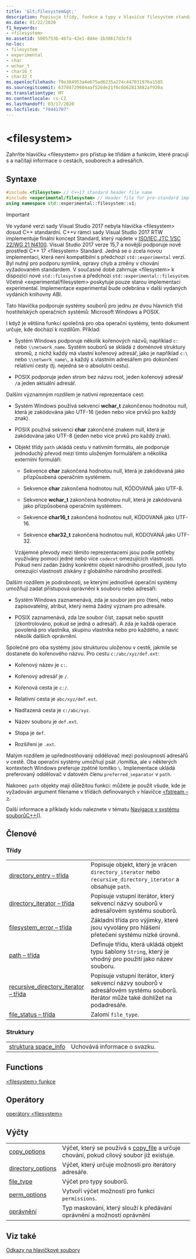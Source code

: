 ```yaml
---
title: '&lt;filesystem&gt;'
description: Popisuje třídy, funkce a typy v hlavičce filesystem standardní C++ knihovny.
ms.date: 01/22/2020
f1_keywords:
- <filesystem>
ms.assetid: 5005753b-46fa-43e1-8d4e-1b38617d3cfd
no-loc:
- filesystem
- experimental
- char
- wchar_t
- char16_t
- char32_t
ms.openlocfilehash: f9e384953a4e675ad6235a274c447031976a1585
ms.sourcegitcommit: 63784729604aaf526de21f6c6b62813882af930a
ms.translationtype: MT
ms.contentlocale: cs-CZ
ms.lasthandoff: 03/17/2020
ms.locfileid: "79441707"
---
```

# &lt;filesystem&gt;

Zahrňte hlavičku &lt;filesystem> pro přístup ke třídám a funkcím, které pracují s a načítají informace o cestách, souborech a adresářích.

## <a name="syntax"></a>Syntaxe

```cpp
#include <filesystem> // C++17 standard header file name
#include <experimental/filesystem> // Header file for pre-standard implementation
using namespace std::experimental::filesystem::v1;
```

> [!IMPORTANT]
> Ve vydané verzi sady Visual Studio 2017 nebyla hlavička \<filesystem> dosud C++ standardní. C++v rámci sady Visual Studio 2017 RTW implementuje finální koncept Standard, který najdete v [ISO/IEC JTC 1/SC 22/WG 21 N4100](http://www.open-std.org/jtc1/sc22/wg21/docs/papers/2014/n4100.pdf). Visual Studio 2017 verze 15,7 a novější podporuje nové prostředí C++ 17 \<filesystem> Standard.
> Jedná se o zcela novou implementaci, která není kompatibilní s předchozí `std::experimental` verzí. Byl nutný pro podporu symlink, opravy chyb a změny v chování vyžadovaném standardem. V současné době zahrnuje \<filesystem> k dispozici nové `std::filesystem` a předchozí `std::experimental::filesystem`. Včetně \<experimental/filesystem> poskytuje pouze starou implementaci experimental. Implementace experimental bude odebrána v další vydaných vydáních knihovny ABI.

Tato hlavička podporuje systémy souborů pro jednu ze dvou hlavních tříd hostitelských operačních systémů: Microsoft Windows a POSIX.

I když je většina funkcí společná pro oba operační systémy, tento dokument určuje, kde dochází k rozdílům. Příklad:

- Systém Windows podporuje několik kořenových názvů, například `c:` nebo `\\network_name`. Systém souborů se skládá z doménové struktury stromů, z nichž každý má vlastní kořenový adresář, jako je například `c:\` nebo `\\network_name\`, a každý s vlastním adresářem pro dokončení relativní cesty (tj. nejedná se o absolutní cestu).

- POSIX podporuje jeden strom bez názvu root, jeden kořenový adresář `/`a jeden aktuální adresář.

Dalším významným rozdílem je nativní reprezentace cest:

- Systém Windows používá sekvenci **wchar_t** zakončenou hodnotou null, která je zakódována jako UTF-16 (jeden nebo více prvků pro každý znak).

- POSIX používá sekvenci **char** zakončené znakem null, která je zakódována jako UTF-8 (jeden nebo více prvků pro každý znak).

- Objekt třídy `path` ukládá cestu v nativním formátu, ale podporuje jednoduchý převod mezi tímto uloženým formulářem a několika externími formuláři:

  - Sekvence **char** zakončená hodnotou null, která je zakódovaná jako přizpůsobená operačním systémem.

  - Sekvence **char** zakončená hodnotou null, KÓDOVANÁ jako UTF-8.

  - Sekvence **wchar_t** zakončená hodnotou null, která je zakódovaná jako přizpůsobená operačním systémem.

  - Sekvence **char16_t** zakončená hodnotou null, KÓDOVANÁ jako UTF-16.

  - Sekvence **char32_t** zakončená hodnotou null, KÓDOVANÁ jako UTF-32.

  Vzájemné převody mezi těmito reprezentacemi jsou podle potřeby využívány pomocí jedné nebo více `codecvt` omezujících vlastností. Pokud není zadán žádný konkrétní objekt národního prostředí, jsou tyto omezující vlastnosti získány z globálního národního prostředí.

Dalším rozdílem je podrobnosti, se kterými jednotlivé operační systémy umožňují zadat přístupová oprávnění k souboru nebo adresáři:

- Systém Windows zaznamenává, zda je soubor jen pro čtení, nebo zapisovatelný, atribut, který nemá žádný význam pro adresáře.

- POSIX zaznamenává, zda lze soubor číst, zapsat nebo spustit (zkontrolováno, pokud se jedná o adresář). A zda je každá operace povolená pro vlastníka, skupinu vlastníka nebo pro každého, a navíc několik dalších oprávnění.

Společné pro oba systémy jsou strukturou uloženou v cestě, jakmile se dostanete do kořenového názvu. Pro cestu `c:/abc/xyz/def.ext`:

- Kořenový název je `c:`.

- Kořenový adresář je `/`.

- Kořenová cesta je `c:/`.

- Relativní cesta je `abc/xyz/def.ext`.

- Nadřazená cesta je `c:/abc/xyz`.

- Název souboru je `def.ext`.

- Stopa je `def`.

- Rozšíření je `.ext`.

Malým rozdílem je upřednostňovaný oddělovač mezi posloupností adresářů v cestě. Oba operační systémy umožňují psát `/`lomítka, ale v některých kontextech Windows preferuje zpětné lomítko `\`. Implementace ukládá preferovaný oddělovač v datovém členu `preferred_separator` v `path`.

Nakonec `path` objekty mají důležitou funkci: můžete je použít všude, kde je vyžadován argument filename v třídách definovaných v hlavičce [\<fstream – >](fstream.md).

Další informace a příklady kódu naleznete v tématu [Navigace v systému souborůC++()](../standard-library/file-system-navigation.md).

## <a name="members"></a>Členové

### <a name="classes"></a>Třídy

|||
|-|-|
|[directory_entry – třída](../standard-library/directory-entry-class.md)|Popisuje objekt, který je vrácen `directory_iterator` nebo `recursive_directory_iterator` a obsahuje `path`.|
|[directory_iterator – třída](../standard-library/directory-iterator-class.md)|Popisuje vstupní iterátor, který sekvencí názvy souborů v adresářovém systému souborů.|
|[filesystem_error – třída](../standard-library/filesystem-error-class.md)|Základní třída pro výjimky, které jsou vyvolány pro hlášení přetečení systému nízké úrovně.|
|[path – třída](../standard-library/path-class.md)|Definuje třídu, která ukládá objekt typu šablony `String`, který je vhodný pro použití jako název souboru.|
|[recursive_directory_iterator – třída](../standard-library/recursive-directory-iterator-class.md)|Popisuje vstupní iterátor, který sekvencí názvy souborů v adresářovém systému souborů. Iterátor může také dohlížet na podadresáře.|
|[file_status – třída](../standard-library/file-status-class.md)|Zalomí `file_type`.|

### <a name="structs"></a>Struktury

|||
|-|-|
|[struktura space_info](../standard-library/space-info-structure.md)|Uchovává informace o svazku.|

## <a name="functions"></a>Functions

[\<filesystem> funkce](../standard-library/filesystem-functions.md)

## <a name="operators"></a>Operátory

[operátory \<filesystem>](../standard-library/filesystem-operators.md)

## <a name="enumerations"></a>Výčty

|||
|-|-|
|[copy_options](../standard-library/filesystem-enumerations.md#copy_options)|Výčet, který se používá s [copy_file](../standard-library/filesystem-functions.md#copy_file) a určuje chování, pokud cílový soubor již existuje.|
|[directory_options](../standard-library/filesystem-enumerations.md#directory_options)|Výčet, který určuje možnosti pro iterátory adresáře.|
|[file_type](../standard-library/filesystem-enumerations.md#file_type)|Výčet pro typy souborů.|
|[perm_options](../standard-library/filesystem-enumerations.md#perm_options)| Vytvoří výčet možností pro funkci `permissions`. |
|[oprávnění](../standard-library/filesystem-enumerations.md#perms)|Typ maskování, který slouží k předávání oprávnění a možností oprávnění|

## <a name="see-also"></a>Viz také

[Odkazy na hlavičkové soubory](../standard-library/cpp-standard-library-header-files.md)
